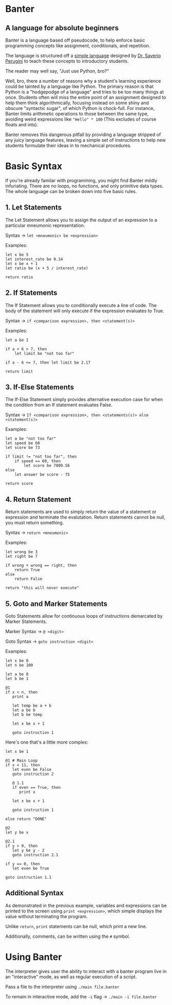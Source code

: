 # Banter
## A language for absolute beginners

Banter is a language based off pseudocode, to help enforce basic programming concepts like assignment, conditionals, and repetition.

The language is structured off a [simple language](https://augustine.myusa.cloud/perugini/AveMaria/teaching/courses/csci151/LectureNotes/pseudocodeLanguage.html) designed by [Dr. Saverio Perugini](https://saverio.carrd.co/) to teach these concepts to introductory students.


The reader may well say, "Just use Python, bro?"

Well, bro, there a number of reasons why a student's learning experience could be tainted by a language like Python. The primary reason is that Python is a "hodgepodge of a language" and tries to be too many things at once. Students often will miss the entire point of an assignment designed to help them think algorithmically, focusing instead on some shiny and obscure "syntactic sugar", of which Python is chock-full. For instance, Banter limits arithmetic operations to those between the same type, avoiding weird expressions like `"Hello" * 100` (This excludes of course floats and ints).

Banter removes this dangerous pitfall by providing a language stripped of any juicy language features, leaving a simple set of instructions to help new students formulate their ideas in to mechanical procedures.

# Basic Syntax

If you're already familar with programming, you might find Banter mildly infuriating. There are no loops, no functions, and only primitive data types. The whole language can be broken down into five basic rules.

## 1. Let Statements

The Let Statement allows you to assign the output of an expression to a particular mneumonic representation. 


Syntax -> `let <mneumonic> be <expression>`

Examples:

```
let x be 5
let interest_rate be 0.14
let x be x + 1
let ratio be (x + 5 / interest_rate)

return ratio
```

## 2. If Statements

The If Statement allows you to conditionally execute a line of code. The body of the statement will only execute if the expression evaluates to True.


Syntax -> `if <comparison expression>, then <statement(s)>`

Examples:

```
let a be 1

if a + 6 > 7, then
    let limit be "not too far"

if a - 6 <= 7, then let limit be 2.17

return limit
```

## 3. If-Else Statements

The If-Else Statement simply provides alternative execution case for when the condition from an If statement evaluates False. 


Syntax -> `If <comparison expression>, then <statements(s)> else <statement(s)>`

Examples:
```
let a be "not too far"
let speed be 60
let score be 73

if limit != "not too far", then
    if speed == 60, then
        let score be 7009.56
else
    let answer be score - 75

return score
```


## 4. Return Statement

Return statements are used to simply return the value of a statement or expression and terminate the evalutation. Return statements cannot be null, you must return something.


Syntax -> `return <mneumonic>`

Examples:
```
let wrong be 3
let right be 7

if wrong + wrong == right, then 
    return True
else
    return False

return "this will never execute"
```

## 5. Goto and Marker Statements

Goto Statements allow for continuous loops of instructions demarcated by Marker Statements.

Marker Syntax -> `@ <digit>`

Goto Syntax -> `goto instruction <digit>`

Examples:

```
let x be 0
let n be 100

let a be 0 
let b be 1

@1
if x < n, then
   print a

   let temp be a + b
   let a be b
   let b be temp

   let x be x + 1

   goto instruction 1
```

Here's one that's a little more complex:

```
let x be 1

@1 # Main Loop
if x < 11, then
   let even be False
   goto instruction 2

   @ 1.1
   if even == True, then
      print x

   let x be x + 1

   goto instruction 1

else return "DONE"

@2
let y be x

@2.1
if y > 0, then
   let y be y - 2
   goto instruction 2.1

if y == 0, then 
   let even be True

goto instruction 1.1
```

## Additional Syntax

As demonstrated in the previous example, variables and expressions can be printed to the screen using 
`print <expression>`, which simple displays the value without terminating the program. 

Unlike `return`, `print` statements can be null, which print a new line.


Additionally, comments, can be written using the `#` symbol.

# Using Banter

The interpreter gives user the ability to interact with a banter program live in an "interactive" mode, as well as regular execution of a script. 

Pass a file to the interpreter using `./main file.banter` 


To remain in interactive mode, add the `-i` flag -> `./main -i file.banter`
